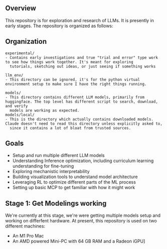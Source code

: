 ## Overview

This repository is for exploration and research of LLMs. It  is presently in early stages. The repository is organized as follows:

## Organization 

```
experimental/
- Contains early investigations and true "trial and error" type work to see how things work together. It's meant for exploring 
  tutorials, sketching out ideas, or just seeing if something works

llm_env/
- This directory can be ignored, it's for the python virtual environment setup to make sure I have the right things running. 

models/
- This directory contains different LLM models, primarily from huggingface. The top level has different script to search, download, and verify
  models are working as expected. 
models/local/
- This is the directory which actually contains downloaded models. Claude doesn't need to read this directory unless explicitly asked to, 
  since it contains a lot of bloat from trusted sources. 
```

## Goals
- Setup and run multiple different LLM models
- Understanding Inference optimization, including curriculum learning understanding for fine-tuning
- Exploring mechanistic interpretability
- Building visualization tools to understand model architecture
- Leveraging RL to optimize different parts of the ML process
- Setting up basic MCP to get familiar with how it might work

## Stage 1: Get Modelings working

We're currently at this stage, we're were getting multiple models setup and working on differfent hardware. At present, this repository is used 
on two different machines:
- An M1 Pro Mac 
- An AMD powered Mini-PC with 64 GB RAM and a Radeon iGPU]
```
